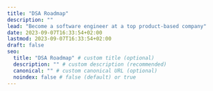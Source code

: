 ```yaml
---
title: "DSA Roadmap"
description: ""
lead: "Become a software engineer at a top product-based company"
date: 2023-09-07T16:33:54+02:00
lastmod: 2023-09-07T16:33:54+02:00
draft: false
seo:
  title: "DSA Roadmap" # custom title (optional)
  description: "" # custom description (recommended)
  canonical: "" # custom canonical URL (optional)
  noindex: false # false (default) or true
---
```

